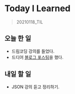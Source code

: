 # Today I Learned

> 20210118_TIL <br>

## 오늘 한 일

- 드림코딩 강의를 들었다.
- 드디어 [블로그 포스팅](https://hyuns.netlify.app/)을 했다.

## 내일 할 일

- JSON 강의 듣고 정리하기.

